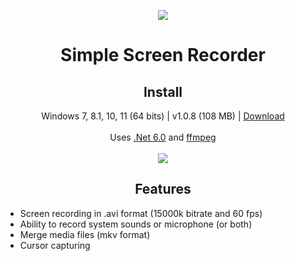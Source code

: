 <p align="center">
  <a href="https://postimg.cc/"><img src="https://i.postimg.cc/3NCTY9rx/screencapturelogo.png"></a>
</p>
<h1 align="center">Simple Screen Recorder</h1>

<h2 align="center">Install</h2>
<p align="center">
  Windows 7, 8.1, 10, 11 (64 bits) | v1.0.8 (108 MB) | <a href="https://github.com/lextrack/Simple-Screen-Recorder/releases/download/1.0.8/Simple-Screen-Recorder-Release-Portable.x64.zip">Download</a><br><br>
  Uses <a href="https://dotnet.microsoft.com/en-us/download/dotnet/6.0">.Net 6.0</a> and <a href="https://github.com/BtbN/FFmpeg-Builds/releases">ffmpeg</a> <br><br>
  <a href="https://postimg.cc/"><img src="https://i.postimg.cc/0y1snD2m/main-screenrecorder.png"></a>
</p>

<h2 align="center">Features</h2>

- Screen recording in .avi format (15000k bitrate and 60 fps)<br>
- Ability to record system sounds or microphone (or both)<br>
- Merge media files (mkv format)<br>
- Cursor capturing
